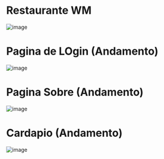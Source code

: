 <h1>Restaurante WM</h1>

![image](https://github.com/user-attachments/assets/0a4d667f-8e5d-4bd4-b1c1-baa3926d7407)

<h1>Pagina de LOgin (Andamento)</h1>

![image](https://github.com/user-attachments/assets/524940e3-c08e-45cc-a2cc-186803095fec)

<h1>Pagina Sobre (Andamento)</h1>

![image](https://github.com/user-attachments/assets/3139ef55-817e-4740-8eb9-f521c6a36f64)

<h1>Cardapio (Andamento)</h1>

![image](https://github.com/user-attachments/assets/2adc4af4-18b4-489f-84fe-e54688f05a98)

